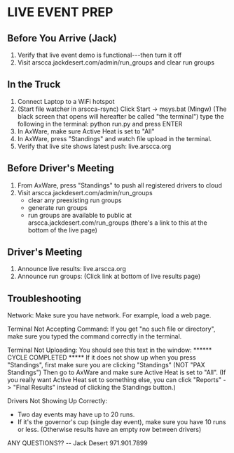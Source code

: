 LIVE EVENT PREP
===============

Before You Arrive (Jack)
------------------------

1. Verify that live event demo is functional---then turn it off
2. Visit arscca.jackdesert.com/admin/run_groups and clear run groups


In the Truck
------------

1. Connect Laptop to a WiFi hotspot
2. (Start file watcher in arscca-rsync)
   Click Start -> msys.bat (Mingw)
   (The black screen that opens will hereafter be called "the terminal")
   type the following in the terminal:
       python run.py
   and press ENTER
4. In AxWare, make sure Active Heat is set to "All"
3. In AxWare, press "Standings" and watch file upload in the terminal.
4. Verify that live site shows latest push: live.arscca.org


Before Driver's Meeting
-----------------------

1. From AxWare, press "Standings" to push all registered drivers to cloud
2. Visit arscca.jackdesert.com/admin/run_groups
   - clear any preexisting run groups
   - generate run groups
   - run groups are available to public at arscca.jackdesert.com/run_groups
     (there's a link to this at the bottom of the live page)


Driver's Meeting
----------------

1. Announce live results: live.arscca.org
2. Announce run groups: (Click link at bottom of live results page)


Troubleshooting
---------------

Network: Make sure you have network. For example, load a web page.

Terminal Not Accepting Command:
    If you get "no such file or directory",
    make sure you typed the command correctly in the terminal.

Terminal Not Uploading:
    You should see this text in the window:
        ******  CYCLE COMPLETED  *****
    If it does not show up when you press "Standings",
    first make sure you are clicking "Standings" (NOT "PAX Standings")
    Then go to AxWare and make sure Active Heat is set to "All".
    (If you really want Active Heat set to something else,
    you can click "Reports" -> "Final Results" instead
    of clicking the Standings button.)

Drivers Not Showing Up Correctly:
  - Two day events may have up to 20 runs.
  - If it's the governor's cup (single day event), make sure you have 10 runs or less.
    (Otherwise results have an empty row between drivers)


ANY QUESTIONS??
-- Jack Desert 971.901.7899
